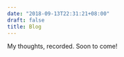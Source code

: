 ```yaml
---
date: "2018-09-13T22:31:21+08:00"
draft: false
title: Blog
---
```


My thoughts, recorded. Soon to come!